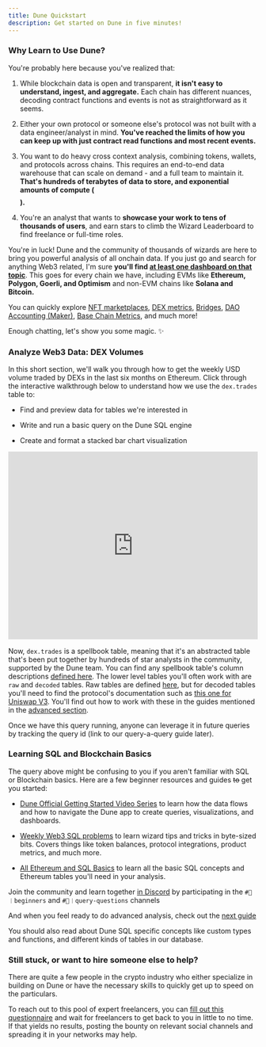 ```yaml
---
title: Dune Quickstart
description: Get started on Dune in five minutes!
---
```


### Why Learn to Use Dune?

You're probably here because you've realized that:

1. While blockchain data is open and transparent, **it isn't easy to understand, ingest, and aggregate.** Each chain has different nuances, decoding contract functions and events is not as straightforward as it seems.

2. Either your own protocol or someone else's protocol was not built with a data engineer/analyst in mind. **You've reached the limits of how you can keep up with just contract read functions and most recent events.**

3. You want to do heavy cross context analysis, combining tokens, wallets, and protocols across chains. This requires an end-to-end data warehouse that can scale on demand - and a full team to maintain it. **That's hundreds of terabytes of data to store, and exponential amounts of compute ($$$$).**

4. You're an analyst that wants to **showcase your work to tens of thousands of users**, and earn stars to climb the Wizard Leaderboard to find freelance or full-time roles.

You're in luck! Dune and the community of thousands of wizards are here to bring you powerful analysis of all onchain data. If you just go and search for anything Web3 related, I'm sure **you'll find [at least one dashboard on that topic](https://dune.com/browse/dashboards?q=dex&order=favorites&time_range=all)**. This goes for every chain we have, including EVMs like **Ethereum, Polygon, Goerli, and Optimism** and non-EVM chains like **Solana and Bitcoin.**

You can quickly explore [NFT marketplaces](https://dune.com/hildobby/NFTs), [DEX metrics](https://dune.com/hagaetc/dex-metrics), [Bridges](https://dune.com/eliasimos/Bridge-Away-(from-Ethereum)), [DAO Accounting (Maker)](https://dune.com/SebVentures/maker---accounting_1), [Base Chain Metrics](https://dune.com/optimismfnd/Optimism), and much more!

Enough chatting, let's show you some magic. ✨

### Analyze Web3 Data: DEX Volumes

In this short section, we'll walk you through how to get the weekly USD volume traded by DEXs in the last six months on Ethereum. Click through the interactive walkthrough below to understand how we use the `dex.trades` table to:

- Find and preview data for tables we're interested in

- Write and run a basic query on the Dune SQL engine

- Create and format a stacked bar chart visualization

<div style="position: relative; padding-bottom: calc(67.14527027027027% + 41px); height: 0;"><iframe src="https://demo.arcade.software/gNuUxSbr6NZi4aXBURWu?embed" frameborder="0" loading="lazy" webkitallowfullscreen mozallowfullscreen allowfullscreen style="position: absolute; top: 0; left: 0; width: 100%; height: 100%;color-scheme: light;" title="Dashboards"></iframe></div>

Now, `dex.trades` is a spellbook table, meaning that it's an abstracted table that's been put together by hundreds of star analysts in the community, supported by the Dune team. You can find any spellbook table's column descriptions [defined here](https://spellbook-docs.dune.com/#!/model/model.spellbook.dex_trades). The lower level tables you'll often work with are `raw` and `decoded` tables. Raw tables are defined [here](data%20tables/raw/index.md), but for decoded tables you'll need to find the protocol's documentation such as [this one for Uniswap V3](https:/.uniswap.org/contracts/v3/reference/core/UniswapV3Factory). You'll find out how to work with these in the guides mentioned in the [advanced section](analytics_guidelines.md).

Once we have this query running, anyone can leverage it in future queries by tracking the query id (link to our query-a-query guide later).

### Learning SQL and Blockchain Basics

The query above might be confusing to you if you aren't familiar with SQL or Blockchain basics. Here are a few beginner resources and guides ~~to~~ get you started:

- [Dune Official Getting Started Video Series](app/guides/video-tutorial.md) to learn how the data flows and how to navigate the Dune app to create queries, visualizations, and dashboards. 

- [Weekly Web3 SQL problems](https://daodatadesign.notion.site/Web3-SQL-Weekly-0bababb5e59a412bb73594c512db8cc1) to learn wizard tips and tricks in byte-sized bits. Covers things like token balances, protocol integrations, product metrics, and much more.

- [All Ethereum and SQL Basics](https://web3datadegens.substack.com/p/a-basic-wizard-guide-to-dune-sql) to learn all the basic SQL concepts and Ethereum tables you'll need in your analysis.

Join the community and learn together [in Discord](https://discord.com/invite/ErrzwBz) by participating in the `#🐥︱beginners` and `#🙋︱query-questions` channels

And when you feel ready to do advanced analysis, check out the [next guide](analytics_guidelines.md)

You should also read about Dune SQL specific concepts like custom types and functions, and different kinds of tables in our database.

### Still stuck, or want to hire someone else to help?

There are quite a few people in the crypto industry who either specialize in building on Dune or have the necessary skills to quickly get up to speed on the particulars.

To reach out to this pool of expert freelancers, you can [fill out this questionnaire](http://bounties.dune.com) and wait for freelancers to get back to you in little to no time. If that yields no results, posting the bounty on relevant social channels and spreading it in your networks may help.
